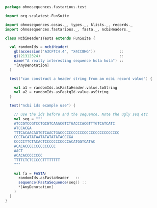 
```scala
package ohnosequences.fastarious.test

import org.scalatest.FunSuite

import ohnosequences.cosas._, types._, klists._, records._
import ohnosequences.fastarious._, fasta._, ncbiHeaders._

class NcbiHeadersTests extends FunSuite {

  val randomIds = ncbiHeader(
    gb(accession("A3CFTC4.4", "X4CC8HG"))           ::
    gi(21312324)                                    ::
    name("A really interesting sequence hola hola") ::
    *[AnyDenotation]
  )

  test("can construct a header string from an ncbi record value") {

    val a1 = randomIds.asFastaHeader.value.toString
    val a2 = randomIds.asFastqId.value.asString
  }

  test("ncbi ids example use") {

    // use the ids before and the sequence, Note the ugly seq etc
    val seq = """
    ATCCGTCCGTCCTGCGTCAAACGTCTGACCCACGTTTGTCATCATC
    ATCCACGA
    TTTCACAACAGTGTCAACTGACCCCCCCCCCCCCCCCCCCCCCCCCCC
    CCCTACATATAATATATATATACCCGA
    CCCCCTTCTACACTCCCCCCCCCCCACATGGTCATAC
    ACACACCCCCCCCCCCCCC
    AACT
    ACACACCCCCCCC
    TTTTCTCTCCCCCTTTTTTTT
    """

    val fa = FASTA(
      randomIds.asFastaHeader   ::
      sequence(FastaSequence(seq)) ::
      *[AnyDenotation]
    )
  }
}

```




[test/scala/NcbiHeadersTests.scala]: NcbiHeadersTests.scala.md
[test/scala/FastqTests.scala]: FastqTests.scala.md
[test/scala/FastaTests.scala]: FastaTests.scala.md
[main/scala/fasta.scala]: ../../main/scala/fasta.scala.md
[main/scala/fastq.scala]: ../../main/scala/fastq.scala.md
[main/scala/utils.scala]: ../../main/scala/utils.scala.md
[main/scala/ncbiHeaders.scala]: ../../main/scala/ncbiHeaders.scala.md